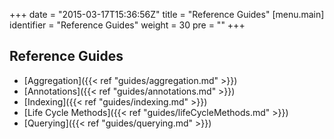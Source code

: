 +++
date = "2015-03-17T15:36:56Z"
title = "Reference Guides"
[menu.main]
  identifier = "Reference Guides"
  weight = 30
  pre = "<i class='fa fa-book'></i>"
+++

## Reference Guides

  * [Aggregation]({{< ref "guides/aggregation.md" >}})
  * [Annotations]({{< ref "guides/annotations.md" >}})
  * [Indexing]({{< ref "guides/indexing.md" >}})
  * [Life Cycle Methods]({{< ref "guides/lifeCycleMethods.md" >}})
  * [Querying]({{< ref "guides/querying.md" >}})
